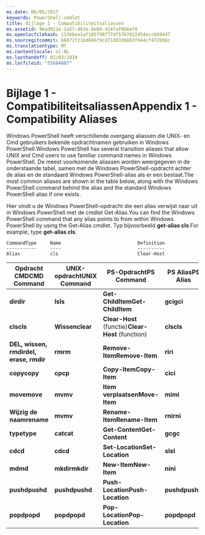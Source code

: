 ```yaml
---
ms.date: 06/05/2017
keywords: PowerShell-cmdlet
title: Bijlage 1 - Compatibiliteitsaliassen
ms.assetid: 96ad921e-1a57-463e-8e60-424faf8b6ef8
ms.openlocfilehash: 113bbee1af185f98777df5767022d54accb69447
ms.sourcegitcommit: b6871f21bd666f9cd71dd336bb3f844cf472b56c
ms.translationtype: MT
ms.contentlocale: nl-NL
ms.lasthandoff: 02/03/2019
ms.locfileid: "55684687"
---
```

# <a name="appendix-1---compatibility-aliases"></a><span data-ttu-id="a7160-103">Bijlage 1 - Compatibiliteitsaliassen</span><span class="sxs-lookup"><span data-stu-id="a7160-103">Appendix 1 - Compatibility Aliases</span></span>

<span data-ttu-id="a7160-104">Windows PowerShell heeft verschillende overgang aliassen die UNIX- en Cmd gebruikers bekende opdrachtnamen gebruiken in Windows PowerShell.</span><span class="sxs-lookup"><span data-stu-id="a7160-104">Windows PowerShell has several transition aliases that allow UNIX and Cmd users to use familiar command names in Windows PowerShell.</span></span> <span data-ttu-id="a7160-105">De meest voorkomende aliassen worden weergegeven in de onderstaande tabel, samen met de Windows PowerShell-opdracht achter de alias en de standaard Windows PowerShell-alias als er een bestaat.</span><span class="sxs-lookup"><span data-stu-id="a7160-105">The most common aliases are shown in the table below, along with the Windows PowerShell command behind the alias and the standard Windows PowerShell alias if one exists.</span></span>

<span data-ttu-id="a7160-106">Hier vindt u de Windows PowerShell-opdracht die een alias verwijst naar uit in Windows PowerShell met de cmdlet Get-Alias.</span><span class="sxs-lookup"><span data-stu-id="a7160-106">You can find the Windows PowerShell command that any alias points to from within Windows PowerShell by using the Get-Alias cmdlet.</span></span> <span data-ttu-id="a7160-107">Typ bijvoorbeeld **get-alias cls**.</span><span class="sxs-lookup"><span data-stu-id="a7160-107">For example, type **get-alias cls**.</span></span>

```
CommandType     Name                            Definition
-----------     ----                            ----------
Alias           cls                             Clear-Host
```

|<span data-ttu-id="a7160-108">Opdracht CMD</span><span class="sxs-lookup"><span data-stu-id="a7160-108">CMD Command</span></span>|<span data-ttu-id="a7160-109">UNIX-opdracht</span><span class="sxs-lookup"><span data-stu-id="a7160-109">UNIX Command</span></span>|<span data-ttu-id="a7160-110">PS-Opdracht</span><span class="sxs-lookup"><span data-stu-id="a7160-110">PS Command</span></span>|<span data-ttu-id="a7160-111">PS Alias</span><span class="sxs-lookup"><span data-stu-id="a7160-111">PS Alias</span></span>|
|---------------|----------------|--------------|------------|
|<span data-ttu-id="a7160-112">**dir**</span><span class="sxs-lookup"><span data-stu-id="a7160-112">**dir**</span></span>|<span data-ttu-id="a7160-113">**ls**</span><span class="sxs-lookup"><span data-stu-id="a7160-113">**ls**</span></span>|<span data-ttu-id="a7160-114">**Get-ChildItem**</span><span class="sxs-lookup"><span data-stu-id="a7160-114">**Get-ChildItem**</span></span>|<span data-ttu-id="a7160-115">**gci**</span><span class="sxs-lookup"><span data-stu-id="a7160-115">**gci**</span></span>|
|<span data-ttu-id="a7160-116">**cls**</span><span class="sxs-lookup"><span data-stu-id="a7160-116">**cls**</span></span>|<span data-ttu-id="a7160-117">**Wissen**</span><span class="sxs-lookup"><span data-stu-id="a7160-117">**clear**</span></span>|<span data-ttu-id="a7160-118">**Clear-Host** (functie)</span><span class="sxs-lookup"><span data-stu-id="a7160-118">**Clear-Host** (function)</span></span>|<span data-ttu-id="a7160-119">**cls**</span><span class="sxs-lookup"><span data-stu-id="a7160-119">**cls**</span></span>|
|<span data-ttu-id="a7160-120">**DEL, wissen, rmdir**</span><span class="sxs-lookup"><span data-stu-id="a7160-120">**del, erase, rmdir**</span></span>|<span data-ttu-id="a7160-121">**rm**</span><span class="sxs-lookup"><span data-stu-id="a7160-121">**rm**</span></span>|<span data-ttu-id="a7160-122">**Remove-Item**</span><span class="sxs-lookup"><span data-stu-id="a7160-122">**Remove-Item**</span></span>|<span data-ttu-id="a7160-123">**ri**</span><span class="sxs-lookup"><span data-stu-id="a7160-123">**ri**</span></span>|
|<span data-ttu-id="a7160-124">**copy**</span><span class="sxs-lookup"><span data-stu-id="a7160-124">**copy**</span></span>|<span data-ttu-id="a7160-125">**cp**</span><span class="sxs-lookup"><span data-stu-id="a7160-125">**cp**</span></span>|<span data-ttu-id="a7160-126">**Copy-Item**</span><span class="sxs-lookup"><span data-stu-id="a7160-126">**Copy-Item**</span></span>|<span data-ttu-id="a7160-127">**ci**</span><span class="sxs-lookup"><span data-stu-id="a7160-127">**ci**</span></span>|
|<span data-ttu-id="a7160-128">**move**</span><span class="sxs-lookup"><span data-stu-id="a7160-128">**move**</span></span>|<span data-ttu-id="a7160-129">**mv**</span><span class="sxs-lookup"><span data-stu-id="a7160-129">**mv**</span></span>|<span data-ttu-id="a7160-130">**Item verplaatsen**</span><span class="sxs-lookup"><span data-stu-id="a7160-130">**Move-Item**</span></span>|<span data-ttu-id="a7160-131">**mi**</span><span class="sxs-lookup"><span data-stu-id="a7160-131">**mi**</span></span>|
|<span data-ttu-id="a7160-132">**Wijzig de naam**</span><span class="sxs-lookup"><span data-stu-id="a7160-132">**rename**</span></span>|<span data-ttu-id="a7160-133">**mv**</span><span class="sxs-lookup"><span data-stu-id="a7160-133">**mv**</span></span>|<span data-ttu-id="a7160-134">**Rename-Item**</span><span class="sxs-lookup"><span data-stu-id="a7160-134">**Rename-Item**</span></span>|<span data-ttu-id="a7160-135">**rni**</span><span class="sxs-lookup"><span data-stu-id="a7160-135">**rni**</span></span>|
|<span data-ttu-id="a7160-136">**type**</span><span class="sxs-lookup"><span data-stu-id="a7160-136">**type**</span></span>|<span data-ttu-id="a7160-137">**cat**</span><span class="sxs-lookup"><span data-stu-id="a7160-137">**cat**</span></span>|<span data-ttu-id="a7160-138">**Get-Content**</span><span class="sxs-lookup"><span data-stu-id="a7160-138">**Get-Content**</span></span>|<span data-ttu-id="a7160-139">**gc**</span><span class="sxs-lookup"><span data-stu-id="a7160-139">**gc**</span></span>|
|<span data-ttu-id="a7160-140">**cd**</span><span class="sxs-lookup"><span data-stu-id="a7160-140">**cd**</span></span>|<span data-ttu-id="a7160-141">**cd**</span><span class="sxs-lookup"><span data-stu-id="a7160-141">**cd**</span></span>|<span data-ttu-id="a7160-142">**Set-Location**</span><span class="sxs-lookup"><span data-stu-id="a7160-142">**Set-Location**</span></span>|<span data-ttu-id="a7160-143">**sl**</span><span class="sxs-lookup"><span data-stu-id="a7160-143">**sl**</span></span>|
|<span data-ttu-id="a7160-144">**md**</span><span class="sxs-lookup"><span data-stu-id="a7160-144">**md**</span></span>|<span data-ttu-id="a7160-145">**mkdir**</span><span class="sxs-lookup"><span data-stu-id="a7160-145">**mkdir**</span></span>|<span data-ttu-id="a7160-146">**New-Item**</span><span class="sxs-lookup"><span data-stu-id="a7160-146">**New-Item**</span></span>|<span data-ttu-id="a7160-147">**ni**</span><span class="sxs-lookup"><span data-stu-id="a7160-147">**ni**</span></span>|
|<span data-ttu-id="a7160-148">**pushd**</span><span class="sxs-lookup"><span data-stu-id="a7160-148">**pushd**</span></span>|<span data-ttu-id="a7160-149">**pushd**</span><span class="sxs-lookup"><span data-stu-id="a7160-149">**pushd**</span></span>|<span data-ttu-id="a7160-150">**Push-Location**</span><span class="sxs-lookup"><span data-stu-id="a7160-150">**Push-Location**</span></span>|<span data-ttu-id="a7160-151">**pushd**</span><span class="sxs-lookup"><span data-stu-id="a7160-151">**pushd**</span></span>|
|<span data-ttu-id="a7160-152">**popd**</span><span class="sxs-lookup"><span data-stu-id="a7160-152">**popd**</span></span>|<span data-ttu-id="a7160-153">**popd**</span><span class="sxs-lookup"><span data-stu-id="a7160-153">**popd**</span></span>|<span data-ttu-id="a7160-154">**Pop-Location**</span><span class="sxs-lookup"><span data-stu-id="a7160-154">**Pop-Location**</span></span>|<span data-ttu-id="a7160-155">**popd**</span><span class="sxs-lookup"><span data-stu-id="a7160-155">**popd**</span></span>|